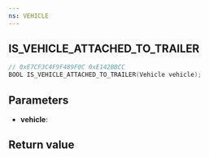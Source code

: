 ```yaml
---
ns: VEHICLE
---
```

## IS_VEHICLE_ATTACHED_TO_TRAILER

```c
// 0xE7CF3C4F9F489F0C 0xE142BBCC
BOOL IS_VEHICLE_ATTACHED_TO_TRAILER(Vehicle vehicle);
```

## Parameters
* **vehicle**: 

## Return value
